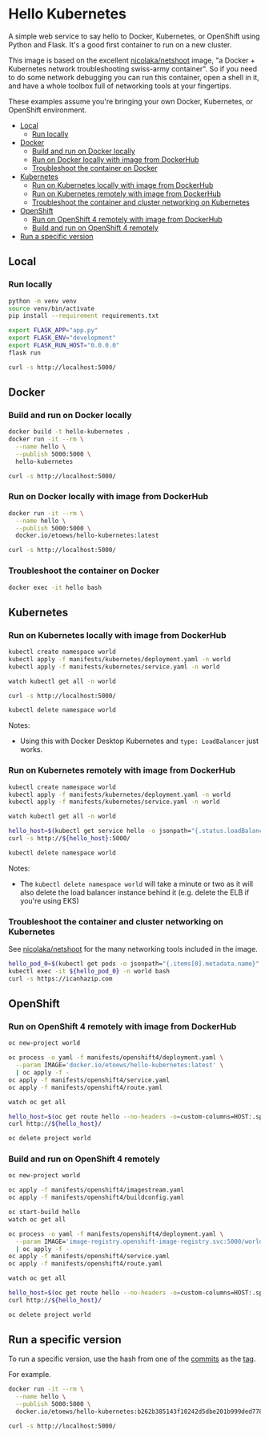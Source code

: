 # Hello Kubernetes

A simple web service to say hello to Docker, Kubernetes, or OpenShift using Python and Flask. It's a good first container to run on a new cluster.

This image is based on the excellent [nicolaka/netshoot](https://hub.docker.com/r/nicolaka/netshoot) image, "a Docker + Kubernetes network troubleshooting swiss-army container". So if you need to do some network debugging you can run this container, open a shell in it, and have a whole toolbox full of networking tools at your fingertips.

These examples assume you're bringing your own Docker, Kubernetes, or OpenShift environment.

<!-- TOC anchormode:github.com insertanchor:false -->

* [Local](#local)
    * [Run locally](#run-locally)
* [Docker](#docker)
    * [Build and run on Docker locally](#build-and-run-on-docker-locally)
    * [Run on Docker locally with image from DockerHub](#run-on-docker-locally-with-image-from-dockerhub)
    * [Troubleshoot the container on Docker](#troubleshoot-the-container-on-docker)
* [Kubernetes](#kubernetes)
    * [Run on Kubernetes locally with image from DockerHub](#run-on-kubernetes-locally-with-image-from-dockerhub)
    * [Run on Kubernetes remotely with image from DockerHub](#run-on-kubernetes-remotely-with-image-from-dockerhub)
    * [Troubleshoot the container and cluster networking on Kubernetes](#troubleshoot-the-container-and-cluster-networking-on-kubernetes)
* [OpenShift](#openshift)
    * [Run on OpenShift 4 remotely with image from DockerHub](#run-on-openshift-4-remotely-with-image-from-dockerhub)
    * [Build and run on OpenShift 4 remotely](#build-and-run-on-openshift-4-remotely)
* [Run a specific version](#run-a-specific-version)

<!-- /TOC -->

## Local

### Run locally

```bash
python -m venv venv
source venv/bin/activate
pip install --requirement requirements.txt

export FLASK_APP="app.py"
export FLASK_ENV="development"
export FLASK_RUN_HOST="0.0.0.0"
flask run

curl -s http://localhost:5000/
```

## Docker

### Build and run on Docker locally

```bash
docker build -t hello-kubernetes .
docker run -it --rm \
  --name hello \
  --publish 5000:5000 \
  hello-kubernetes

curl -s http://localhost:5000/
```

### Run on Docker locally with image from DockerHub

```bash
docker run -it --rm \
  --name hello \
  --publish 5000:5000 \
  docker.io/etoews/hello-kubernetes:latest

curl -s http://localhost:5000/
```

### Troubleshoot the container on Docker

```bash
docker exec -it hello bash
```

## Kubernetes

### Run on Kubernetes locally with image from DockerHub

```bash
kubectl create namespace world
kubectl apply -f manifests/kubernetes/deployment.yaml -n world
kubectl apply -f manifests/kubernetes/service.yaml -n world

watch kubectl get all -n world

curl -s http://localhost:5000/

kubectl delete namespace world
```

Notes:

* Using this with Docker Desktop Kubernetes and `type: LoadBalancer` just works.

### Run on Kubernetes remotely with image from DockerHub

```bash
kubectl create namespace world
kubectl apply -f manifests/kubernetes/deployment.yaml -n world
kubectl apply -f manifests/kubernetes/service.yaml -n world

watch kubectl get all -n world

hello_host=$(kubectl get service hello -o jsonpath="{.status.loadBalancer.ingress[*].hostname}" -n world)
curl -s http://${hello_host}:5000/

kubectl delete namespace world
```

Notes:

* The `kubectl delete namespace world` will take a minute or two as it will also delete the load balancer instance behind it (e.g. delete the ELB if you're using EKS)

### Troubleshoot the container and cluster networking on Kubernetes

See  [nicolaka/netshoot](https://hub.docker.com/r/nicolaka/netshoot) for the many networking tools included in the image.

```bash
hello_pod_0=$(kubectl get pods -o jsonpath="{.items[0].metadata.name}" -n world)
kubectl exec -it ${hello_pod_0} -n world bash
curl -s https://icanhazip.com
```

## OpenShift

### Run on OpenShift 4 remotely with image from DockerHub

```bash
oc new-project world

oc process -o yaml -f manifests/openshift4/deployment.yaml \
  --param IMAGE='docker.io/etoews/hello-kubernetes:latest' \
  | oc apply -f -
oc apply -f manifests/openshift4/service.yaml
oc apply -f manifests/openshift4/route.yaml

watch oc get all

hello_host=$(oc get route hello --no-headers -o=custom-columns=HOST:.spec.host)
curl http://${hello_host}/

oc delete project world
```

### Build and run on OpenShift 4 remotely

```bash
oc new-project world

oc apply -f manifests/openshift4/imagestream.yaml
oc apply -f manifests/openshift4/buildconfig.yaml

oc start-build hello
watch oc get all

oc process -o yaml -f manifests/openshift4/deployment.yaml \
  --param IMAGE='image-registry.openshift-image-registry.svc:5000/world/hello:latest' \
  | oc apply -f -
oc apply -f manifests/openshift4/service.yaml
oc apply -f manifests/openshift4/route.yaml

watch oc get all

hello_host=$(oc get route hello --no-headers -o=custom-columns=HOST:.spec.host)
curl http://${hello_host}/

oc delete project world
```

## Run a specific version

To run a specific version, use the hash from one of the [commits](https://github.com/etoews/hello-kubernetes/commits/master) as the [tag](https://hub.docker.com/repository/docker/etoews/hello-kubernetes/tags).

For example.

```bash
docker run -it --rm \
  --name hello \
  --publish 5000:5000 \
  docker.io/etoews/hello-kubernetes:b262b385143f10242d5dbe201b999ded7782087a

curl -s http://localhost:5000/
```
